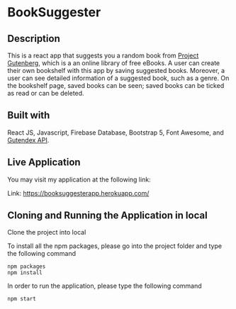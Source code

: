 # BookSuggester
## Description

This is a react app that suggests you a random book from [Project Gutenberg](https://www.gutenberg.org/), which is a an online library of free eBooks. A user can create their own bookshelf with this app by saving suggested books. Moreover, a user can see detailed information of a suggested book, such as a genre. On the bookshelf page, saved books can be seen; saved books can be ticked as read or can be deleted.         

## Built with

React JS, Javascript, Firebase Database, Bootstrap 5, Font Awesome, and [Gutendex API](http://gutendex.com/). 

## Live Application

You may visit my application at the following link:

Link: https://booksuggesterapp.herokuapp.com/

## Cloning and Running the Application in local

Clone the project into local

To install all the npm packages, please go into the project folder and type the following command
```
npm packages
npm install
```
In order to run the application, please type the following command
```
npm start
```
